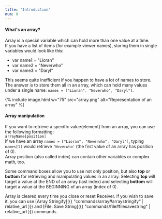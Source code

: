 ```yaml
---
title: "Introduction"
num: 0
---
```


#### What's an array?
Array is a special variable which can hold more than one value at a time.\
If you have a list of items (for example viewer names), storing them in single variables would look like this:
- var name1 = "Lioran"
- var name2 = "Neverwho"
- var name3 = "Daryl"

This seems quite inefficient if you happen to have a lot of names to store. The answer is to store them all in an array, which can hold many values under a single name: `names = ["Lioran", "Neverwho", "Daryl"]`.

{% include image.html w="75" src="array.png" alt="Representation of an array" %}

#### Array manipulation
If you want to retrieve a specific value(element) from an array, you can use the following formatting:\
`arrayName[position]`\
If we have an array `names = ["Lioran", "Neverwho", "Daryl"]`, typing `names[1]` would retrieve `'Neverwho'` (the first value of an array has position of 0).\
Array position (also called index) can contain other variables or complex math, too.   

Some command boxes allow you to use not only position, but also **top** or **bottom** for retrieving and manipulating values in an array. Selecting **top** will target a value at the END of an array (last index) and selecting **bottom** will target a value at the BEGINNING of an array (index of 0).  


Array is cleared every time you close or reset Receiver. If you wish to save it, you can use [Array Stringify]({{ "commands/array#arraystringify" | relative_url }}) and [File: Save String]({{ "commands/file#filesavestring" | relative_url }}) commands.











